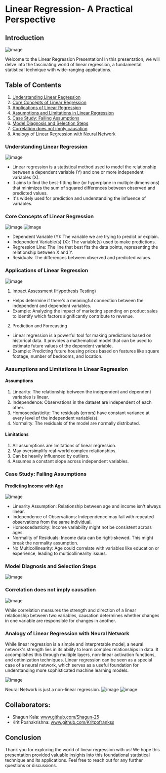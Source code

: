 # Linear Regression- A Practical Perspective

## Introduction

![image](https://github.com/Shagun-25/Linear_Regression_Presentation/assets/65088716/cb83c857-75e9-455e-8b83-39841c9c7eaf)

Welcome to the Linear Regression Presentation! In this presentation, we will delve into the fascinating world of linear regression, a fundamental statistical technique with wide-ranging applications.

## Table of Contents
1. [Understanding Linear Regression](#understanding-linear-regression)
2. [Core Concepts of Linear Regression](#core-concepts-of-linear-regression)
3. [Applications of Linear Regression](#applications-of-linear-regression)
4. [Assumptions and Limitations in Linear Regression](#assumptions-and-limitations-in-linear-regression)
5. [Case Study: Failing Assumptions](#case-study-failing-assumptions)
6. [Model Diagnosis and Selection Steps](#model-diagnosis-and-selection-steps)
7. [Correlation does not imply causation](#correlation-does-not-imply-causation)
8. [Analogy of Linear Regression with Neural Network](#analogy-of-linear-regression-with-neural-network)

### Understanding Linear Regression

![image](https://github.com/Shagun-25/Linear_Regression_Presentation/assets/65088716/13231537-112d-480e-b410-60ffa188f0e9)

* Linear regression is a statistical method used to model the relationship between a dependent variable (Y) and one or more independent variables (X).
* It aims to find the best-fitting line (or hyperplane in multiple dimensions) that minimizes the sum of squared differences between observed and predicted values.
* It's widely used for prediction and understanding the influence of variables.

### Core Concepts of Linear Regression

![image](https://github.com/Shagun-25/Linear_Regression_Presentation/assets/65088716/9532f285-bfc9-4b85-940e-a64f43ad4383)
![image](https://github.com/Shagun-25/Linear_Regression_Presentation/assets/65088716/af4d646b-1525-46b6-8cab-e5d8ffc0eebb)

* Dependent Variable (Y): The variable we are trying to predict or explain.
* Independent Variable(s) (X): The variable(s) used to make predictions.
* Regression Line: The line that best fits the data points, representing the relationship between X and Y.
* Residuals: The differences between observed and predicted values.

### Applications of Linear Regression

![image](https://github.com/Shagun-25/Linear_Regression_Presentation/assets/65088716/f49d93ae-8d9a-41da-b887-820d5935724f)

1. Impact Assessment (Hypothesis Testing)
* Helps determine if there's a meaningful connection between the independent and dependent variables.
* Example: Analyzing the impact of marketing spending on product sales to identify which factors significantly contribute to revenue.

2. Prediction and Forecasting
* Linear regression is a powerful tool for making predictions based on historical data. It provides a mathematical model that can be used to estimate future values of the dependent variable.
* Example: Predicting future housing prices based on features like square footage, number of bedrooms, and location.

### Assumptions and Limitations in Linear Regression

#### Assumptions

1. Linearity: The relationship between the independent and dependent variables is linear.
2. Independence: Observations in the dataset are independent of each other.
3. Homoscedasticity: The residuals (errors) have constant variance at every level of the independent variable(s).
4. Normality: The residuals of the model are normally distributed.

#### Limitations

1. All assumptions are limitations of linear regression.
2. May oversimplify real-world complex relationships.
3. Can be heavily influenced by outliers.
4. Assumes a constant slope across independent variables.

### Case Study: Failing Assumptions

#### Predicting Income with Age

![image](https://github.com/Shagun-25/Linear_Regression_Presentation/assets/65088716/d71d60df-d9f3-4b01-9d05-9cc2b2e59965)

* Linearity Assumption: Relationship between age and income isn't always linear. 
* Independence of Observations: Independence may fail with repeated observations from the same individual. 
* Homoscedasticity: Income variability might not be consistent across ages. 
* Normality of Residuals: Income data can be right-skewed. This might break the normality assumption.
* No Multicollinearity: Age could correlate with variables like education or experience, leading to multicollinearity issues.

### Model Diagnosis and Selection Steps

![image](https://github.com/Shagun-25/Linear_Regression_Presentation/assets/65088716/3092b2d9-749d-4c3f-ab68-573f944e0edf)

### Correlation does not imply causation

![image](https://github.com/Shagun-25/Linear_Regression_Presentation/assets/65088716/01e7be96-fecd-4726-9bb0-875983ed95f8)

While correlation measures the strength and direction of a linear relationship between two variables, causation determines whether changes in one variable are responsible for changes in another.

### Analogy of Linear Regression with Neural Network

While linear regression is a simple and interpretable model, a neural network's strength lies in its ability to learn complex relationships in data. It accomplishes this through multiple layers, non-linear activation functions, and optimization techniques. Linear regression can be seen as a special case of a neural network, which serves as a useful foundation for understanding more sophisticated machine learning models.

![image](https://github.com/Shagun-25/Linear_Regression_Presentation/assets/65088716/03d8327b-4523-4fdc-8ade-0dbe82f04d06)

Neural Network is just a non-linear regression.
![image](https://github.com/Shagun-25/Linear_Regression_Presentation/assets/65088716/b7e4c0aa-86a5-43cf-8dbc-4866808ddef4)
![image](https://github.com/Shagun-25/Linear_Regression_Presentation/assets/65088716/28a8c715-a325-498d-be8d-d0fe24d02743)

## Collaborators:
* Shagun Kala: www.github.com/Shagun-25
* Krit Poshakrishna: www.github.com/Kritpofrankss

## Conclusion
Thank you for exploring the world of linear regression with us! We hope this presentation provided valuable insights into this foundational statistical technique and its applications. Feel free to reach out for any further questions or discussions.
